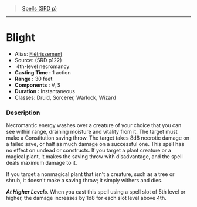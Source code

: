 ﻿> [Spells (SRD p)](srd_spells.md)

---

# Blight

- Alias: [Flétrissement](hd_spells_fletrissement.md)
- Source: (SRD p122)
-  4th-level necromancy
- **Casting Time :** 1 action
- **Range :** 30 feet
- **Components :** V, S
- **Duration :** Instantaneous
- Classes: Druid, Sorcerer, Warlock, Wizard

### Description

Necromantic energy washes over a creature of your choice that you can see within range, draining moisture and vitality from it. The target must make a Constitution saving throw. The target takes 8d8 necrotic damage on a failed save, or half as much damage on a successful one. This spell has no effect on undead or constructs. If you target a plant creature or a magical plant, it makes the saving throw with disadvantage, and the spell deals maximum damage to it.

If you target a nonmagical plant that isn't a creature, such as a tree or shrub, it doesn't make a saving throw; it simply withers and dies.

**_At Higher Levels_**. When you cast this spell using a spell slot of 5th level or higher, the damage increases by 1d8 for each slot level above 4th.

